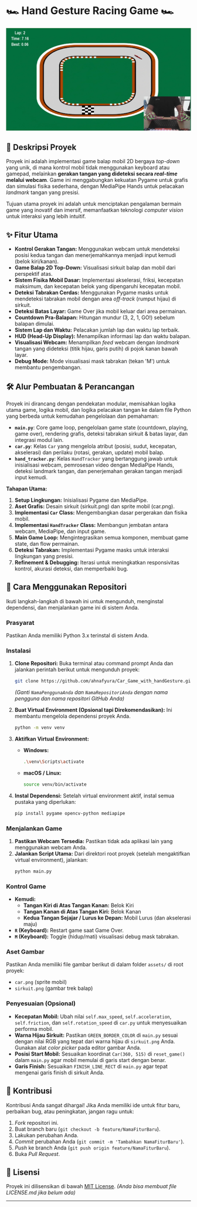 # 🏎️ Hand Gesture Racing Game 🏎️

![Game Screenshot](https://github.com/ahnafyura/Car_Game_with_handGesture/blob/main/images/car.png)

## 📄 Deskripsi Proyek 

Proyek ini adalah implementasi game balap mobil 2D bergaya *top-down* yang unik, di mana kontrol mobil tidak menggunakan keyboard atau gamepad, melainkan **gerakan tangan yang dideteksi secara *real-time* melalui webcam**. Game ini menggabungkan kekuatan Pygame untuk grafis dan simulasi fisika sederhana, dengan MediaPipe Hands untuk pelacakan *landmark* tangan yang presisi.

Tujuan utama proyek ini adalah untuk menciptakan pengalaman bermain game yang inovatif dan imersif, memanfaatkan teknologi *computer vision* untuk interaksi yang lebih intuitif.

## ✨ Fitur Utama

* **Kontrol Gerakan Tangan:** Menggunakan webcam untuk mendeteksi posisi kedua tangan dan menerjemahkannya menjadi input kemudi (belok kiri/kanan).
* **Game Balap 2D Top-Down:** Visualisasi sirkuit balap dan mobil dari perspektif atas.
* **Sistem Fisika Mobil Dasar:** Implementasi akselerasi, friksi, kecepatan maksimum, dan kecepatan belok yang dipengaruhi kecepatan mobil.
* **Deteksi Tabrakan Cerdas:** Menggunakan Pygame masks untuk mendeteksi tabrakan mobil dengan area *off-track* (rumput hijau) di sirkuit.
* **Deteksi Batas Layar:** Game Over jika mobil keluar dari area permainan.
* **Countdown Pra-Balapan:** Hitungan mundur (3, 2, 1, GO!) sebelum balapan dimulai.
* **Sistem Lap dan Waktu:** Pelacakan jumlah lap dan waktu lap terbaik.
* **HUD (Head-Up Display):** Menampilkan informasi lap dan waktu balapan.
* **Visualisasi Webcam:** Menampilkan *feed* webcam dengan *landmark* tangan yang dideteksi (titik hijau, garis putih) di pojok kanan bawah layar.
* **Debug Mode:** Mode visualisasi mask tabrakan (tekan 'M') untuk membantu pengembangan.

## 🛠️ Alur Pembuatan & Perancangan

Proyek ini dirancang dengan pendekatan modular, memisahkan logika utama game, logika mobil, dan logika pelacakan tangan ke dalam file Python yang berbeda untuk kemudahan pengelolaan dan pemahaman:

* **`main.py`**: Core game loop, pengelolaan game state (countdown, playing, game over), rendering grafis, deteksi tabrakan sirkuit & batas layar, dan integrasi modul lain.
* **`car.py`**: Kelas `Car` yang mengelola atribut (posisi, sudut, kecepatan, akselerasi) dan perilaku (rotasi, gerakan, update) mobil balap.
* **`hand_tracker.py`**: Kelas `HandTracker` yang bertanggung jawab untuk inisialisasi webcam, pemrosesan video dengan MediaPipe Hands, deteksi landmark tangan, dan penerjemahan gerakan tangan menjadi input kemudi.

**Tahapan Utama:**

1.  **Setup Lingkungan:** Inisialisasi Pygame dan MediaPipe.
2.  **Aset Grafis:** Desain sirkuit (sirkuit.png) dan sprite mobil (car.png).
3.  **Implementasi `Car` Class:** Mengembangkan dasar pergerakan dan fisika mobil.
4.  **Implementasi `HandTracker` Class:** Membangun jembatan antara webcam, MediaPipe, dan input game.
5.  **Main Game Loop:** Mengintegrasikan semua komponen, membuat game state, dan flow permainan.
6.  **Deteksi Tabrakan:** Implementasi Pygame masks untuk interaksi lingkungan yang presisi.
7.  **Refinement & Debugging:** Iterasi untuk meningkatkan responsivitas kontrol, akurasi deteksi, dan memperbaiki bug.

## 🚀 Cara Menggunakan Repositori

Ikuti langkah-langkah di bawah ini untuk mengunduh, menginstal dependensi, dan menjalankan game ini di sistem Anda.

### Prasyarat

Pastikan Anda memiliki Python 3.x terinstal di sistem Anda.

### Instalasi

1.  **Clone Repositori:**
    Buka terminal atau command prompt Anda dan jalankan perintah berikut untuk mengunduh proyek:
    ```bash
    git clone https://github.com/ahnafyura/Car_Game_with_handGesture.git
    ```
    *(Ganti `NamaPenggunaAnda` dan `NamaRepositoriAnda` dengan nama pengguna dan nama repositori GitHub Anda)*

2.  **Buat Virtual Environment (Opsional tapi Direkomendasikan):**
    Ini membantu mengelola dependensi proyek Anda.
    ```bash
    python -m venv venv
    ```

3.  **Aktifkan Virtual Environment:**
    * **Windows:**
        ```bash
        .\venv\Scripts\activate
        ```
    * **macOS / Linux:**
        ```bash
        source venv/bin/activate
        ```

4.  **Instal Dependensi:**
    Setelah virtual environment aktif, instal semua pustaka yang diperlukan:
    ```bash
    pip install pygame opencv-python mediapipe
    ```

### Menjalankan Game

1.  **Pastikan Webcam Tersedia:** Pastikan tidak ada aplikasi lain yang menggunakan webcam Anda.
2.  **Jalankan Script Utama:**
    Dari direktori root proyek (setelah mengaktifkan virtual environment), jalankan:
    ```bash
    python main.py
    ```

### Kontrol Game

* **Kemudi:**
    * **Tangan Kiri di Atas Tangan Kanan:** Belok Kiri
    * **Tangan Kanan di Atas Tangan Kiri:** Belok Kanan
    * **Kedua Tangan Sejajar / Lurus ke Depan:** Mobil Lurus (dan akselerasi maju)
* **`R` (Keyboard):** Restart game saat Game Over.
* **`M` (Keyboard):** Toggle (hidup/mati) visualisasi debug mask tabrakan.

### Aset Gambar

Pastikan Anda memiliki file gambar berikut di dalam folder `assets/` di root proyek:
* `car.png` (sprite mobil)
* `sirkuit.png` (gambar trek balap)

### Penyesuaian (Opsional)

* **Kecepatan Mobil:** Ubah nilai `self.max_speed`, `self.acceleration`, `self.friction`, dan `self.rotation_speed` di `car.py` untuk menyesuaikan performa mobil.
* **Warna Hijau Sirkuit:** Pastikan `GREEN_BORDER_COLOR` di `main.py` sesuai dengan nilai RGB yang tepat dari warna hijau di `sirkuit.png` Anda. Gunakan alat *color picker* pada editor gambar Anda.
* **Posisi Start Mobil:** Sesuaikan koordinat `Car(360, 515)` di `reset_game()` dalam `main.py` agar mobil memulai di garis start dengan benar.
* **Garis Finish:** Sesuaikan `FINISH_LINE_RECT` di `main.py` agar tepat mengenai garis finish di sirkuit Anda.

## 🤝 Kontribusi

Kontribusi Anda sangat dihargai! Jika Anda memiliki ide untuk fitur baru, perbaikan bug, atau peningkatan, jangan ragu untuk:

1.  *Fork* repositori ini.
2.  Buat branch baru (`git checkout -b feature/NamaFiturBaru`).
3.  Lakukan perubahan Anda.
4.  *Commit* perubahan Anda (`git commit -m 'Tambahkan NamaFiturBaru'`).
5.  *Push* ke branch Anda (`git push origin feature/NamaFiturBaru`).
6.  Buka *Pull Request*.

## 📄 Lisensi

Proyek ini dilisensikan di bawah [MIT License](LICENSE). *(Anda bisa membuat file LICENSE.md jika belum ada)*

---
